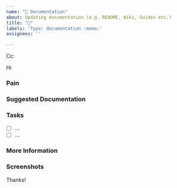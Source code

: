 ```yaml
---
name: "📝 Documentation"
about: Updating documentation (e.g. README, Wiki, Guides etc.)
title: "📝"
labels: 'Type: documentation :memo:'
assignees: ''

---
```


<!-- These comments automatically delete -->
<!-- **Tip:** Delete parts that are not relevant -->
<!-- Next to Cc:, @ mention users who should be in the loop -->
Cc:
<!-- add intended user next to **Hi** -->
Hi 

### Pain
<!-- Explain the pain you are experiencing -->

### Suggested Documentation
<!-- Short summary of the documentation that should be added -->

### Tasks
<!--Add GitHub tasks-->
- [ ] ...
- [ ] ...

### More Information
<!-- Add any other context here -->

### Screenshots
<!-- If applicable, add screenshots to help explain your problem. -->

Thanks!
